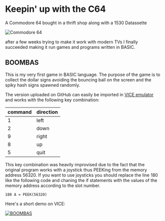 # Keepin' up with the C64

A Commodore 64 bought in a thrift shop along with a 1530 Datassette

![Commodore 64](https://i.imgur.com/OMotnx7.jpg)

after a few weeks trying to make it work with modern TVs I finally succeeded making it run games and programs written in BASIC.

## BOOMBAS

This is my very first game in BASIC language. The purpose of the game is to collect the dollar signs avoiding the bouncing ball on the screen and the spiky hash signs spawned randomly.

The version uploaded on GitHub can easily be imported in [VICE emulator](http://vice-emu.sourceforge.net/) and works with the following key combination:

|command|direction|
|---|---|
|1|left|
|2|down|
|9|right|
|8|up|
|5|quit|

This key combination was heavily improvised due to the fact that the original program works with a joystick thus PEEKing from the memory address 56320.
If you want to use joysticks you should replace the line 180 like the following code and chaning the if statements with the values of the memory address according to the slot number.

```
180 A = PEEK(56320)  
```

Here's a short demo on VICE:

[![BOOMBAS](https://thumbs.gfycat.com/BraveCelebratedAfricanrockpython-size_restricted.gif)](https://gfycat.com/BraveCelebratedAfricanrockpython)
